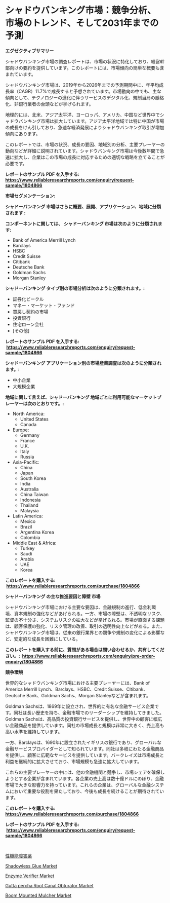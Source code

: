 <p><h1>シャドウバンキング市場：競争分析、市場のトレンド、そして2031年までの予測</h1></p><p><strong>エグゼクティブサマリー</strong></p>
<p><p>シャドウバンキング市場の調査レポートは、市場の状況に特化しており、経営幹部向けの要約を提供しています。このレポートには、市場傾向の簡単な概要も含まれています。</p><p>シャドウバンキング市場は、2019年から2026年までの予測期間中に、年平均成長率（CAGR）11.7%で成長すると予想されています。市場動向の中でも、主な傾向として、テクノロジーの進化に伴うサービスのデジタル化、規制当局の厳格化、非銀行業者の台頭などが挙げられます。</p><p>地理的には、北米、アジア太平洋、ヨーロッパ、アメリカ、中国など世界中でシャドウバンキング市場は拡大しています。アジア太平洋地域では特に中国が市場の成長をけん引しており、急速な経済発展によりシャドウバンキング取引が増加傾向にあります。</p><p>このレポートでは、市場の状況、成長の要因、地域別の分析、主要プレーヤーの動向などが詳細に説明されています。シャドウバンキング市場は今後数年間で急速に拡大し、企業はこの市場の成長に対応するための適切な戦略を立てることが必要です。</p></p>
<p><strong>レポートのサンプル PDF を入手する: <a href="https://www.reliableresearchreports.com/enquiry/request-sample/1804866">https://www.reliableresearchreports.com/enquiry/request-sample/1804866</a></strong></p>
<p><strong>市場セグメンテーション:</strong></p>
<p><strong> シャドーバンキング 市場はさらに概要、展開、アプリケーション、地域に分類されます :</strong></p>
<p><strong>コンポーネントに関しては、 シャドーバンキング 市場は次のように分類されます: &nbsp;</strong></p>
<p><ul><li>Bank of America Merrill Lynch</li><li>Barclays</li><li>HSBC</li><li>Credit Suisse</li><li>Citibank</li><li>Deutsche Bank</li><li>Goldman Sachs</li><li>Morgan Stanley</li></ul></p>
<p><strong> シャドーバンキング タイプ別の市場分析は次のように分類されます。:</strong></p>
<p><ul><li>証券化ビークル</li><li>マネー・マーケット・ファンド</li><li>買戻し契約の市場</li><li>投資銀行</li><li>住宅ローン会社</li><li>[その他]</li></ul></p>
<p><strong>レポートのサンプル PDF を入手する: &nbsp;<a href="https://www.reliableresearchreports.com/enquiry/request-sample/1804866">https://www.reliableresearchreports.com/enquiry/request-sample/1804866</a></strong></p>
<p><strong> シャドーバンキング アプリケーション別の市場産業調査は次のように分類されます。:</strong></p>
<p><ul><li>中小企業</li><li>大規模企業</li></ul></p>
<p><strong>地域に関して言えば、シャドーバンキング 地域ごとに利用可能なマーケットプレーヤーは次のとおりです。:</strong></p>
<p><ul>
    <li>
        North America:
        <ul>
            <li>United States</li>
            <li>Canada</li>
        </ul>
    </li>
    <li>
        Europe:
        <ul>
            <li>Germany</li>
            <li>France</li>
            <li>U.K.</li>
            <li>Italy</li>
            <li>Russia</li>
        </ul>
    </li>
    <li>
        Asia-Pacific:
        <ul>
            <li>China</li>
            <li>Japan</li>
            <li>South Korea</li>
            <li>India</li>
            <li>Australia</li>
            <li>China Taiwan</li>
            <li>Indonesia</li>
            <li>Thailand</li>
            <li>Malaysia</li>
        </ul>
    </li>
    <li>
        Latin America:
        <ul>
            <li>Mexico</li>
            <li>Brazil</li>
            <li>Argentina Korea</li>
            <li>Colombia</li>
        </ul>
    </li>
    <li>
        Middle East & Africa:
        <ul>
            <li>Turkey</li>
            <li>Saudi</li>
            <li>Arabia</li>
            <li>UAE</li>
            <li>Korea</li>
        </ul>
    </li>
    </ul></p>
<p><strong>このレポートを購入する: &nbsp;<a href="https://www.reliableresearchreports.com/purchase/1804866">https://www.reliableresearchreports.com/purchase/1804866</a></strong></p>
<p><strong>シャドーバンキング の主な推進要因と障壁 市場</strong></p>
<p><p>シャドウバンキング市場における主要な要因は、金融規制の進行、低金利環境、資本規制の強化などがあげられる。一方、市場の障壁は、不透明なリスク、監督の不十分さ、システムリスクの拡大などが挙げられる。市場が直面する課題は、顧客保護の強化、リスク管理の改善、取引の透明性向上などがある。また、シャドウバンキング市場は、従来の銀行業界との競争や規制の変化による影響など、安定的な成長を困難にしている。</p></p>
<p><strong>このレポートを購入する前に、質問がある場合は問い合わせるか、共有してください。:&nbsp; <a href="https://www.reliableresearchreports.com/enquiry/pre-order-enquiry/1804866">https://www.reliableresearchreports.com/enquiry/pre-order-enquiry/1804866</a></strong></p>
<p><strong>競争環境</strong></p>
<p><p>世界的なシャドウバンキング市場における主要プレーヤーには、Bank of America Merrill Lynch、Barclays、HSBC、Credit Suisse、Citibank、Deutsche Bank、Goldman Sachs、Morgan Stanleyなどが含まれます。</p><p>Goldman Sachsは、1869年に設立され、世界的に有名な金融サービス企業です。同社は長い歴史を持ち、金融市場でのリーダーシップを維持してきました。Goldman Sachsは、高品質の投資銀行サービスを提供し、世界中の顧客に幅広い金融商品を提供しています。同社の市場成長と規模は非常に大きく、売上高も高い水準を維持しています。</p><p>一方、Barclaysは、1690年に設立されたイギリスの銀行であり、グローバルな金融サービスプロバイダーとして知られています。同社は多岐にわたる金融商品を提供し、顧客に広範なサービスを提供しています。バークレイズは市場成長と利益を継続的に拡大させており、市場規模も急速に拡大しています。</p><p>これらの主要プレーヤーの中には、他の金融機関と競争し、市場シェアを確保しようとする企業が含まれています。各企業の売上高は数十億ドルにのぼり、金融市場で大きな影響力を持っています。これらの企業は、グローバルな金融システムにおいて重要な役割を果たしており、今後も成長を続けることが期待されています。</p></p>
<p><strong>このレポートを購入する: &nbsp; <a href="https://www.reliableresearchreports.com/purchase/1804866">https://www.reliableresearchreports.com/purchase/1804866</a></strong></p>
<p><strong>レポートのサンプル PDF を入手する: &nbsp;<a href="https://www.reliableresearchreports.com/enquiry/request-sample/1804866">https://www.reliableresearchreports.com/enquiry/request-sample/1804866</a></strong><strong></strong></p>
<p>&nbsp;</p>
<p><p><a href="https://github.com/oqoeusbvpadwjs08/Market-Research-Report-List-1/blob/main/7444419186409.md">性機能障害薬</a></p><p><a href="https://issuu.com/reportprime-2/docs/shadowless-glue-market-size-2030.pptx">Shadowless Glue Market</a></p><p><a href="https://github.com/RichRobinson5/Market-Research-Report-List-4/blob/main/enzyme-verifier-market.md">Enzyme Verifier Market</a></p><p><a href="https://github.com/gdfhhhj/Market-Research-Report-List-3/blob/main/gutta-percha-root-canal-obturator-market.md">Gutta percha Root Canal Obturator Market</a></p><p><a href="https://simplistic-meeting-7ee.notion.site/Boom-Mounted-Mulcher-Market-Size-Growth-and-Forecast-from-2024-2031-4a483f721f0a4698a7911ffff00e76ba">Boom Mounted Mulcher Market</a></p></p>